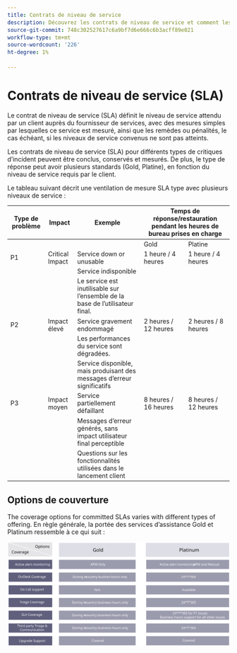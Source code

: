 ```yaml
---
title: Contrats de niveau de service
description: Découvrez les contrats de niveau de service et comment les utiliser pour prendre en charge votre mise en oeuvre Adobe Commerce.
source-git-commit: 748c302527617c6a9bf7d6e666c6b3acff89e021
workflow-type: tm+mt
source-wordcount: '226'
ht-degree: 1%

---
```



# Contrats de niveau de service (SLA)

Le contrat de niveau de service (SLA) définit le niveau de service attendu par un client auprès du fournisseur de services, avec des mesures simples par lesquelles ce service est mesuré, ainsi que les remèdes ou pénalités, le cas échéant, si les niveaux de service convenus ne sont pas atteints.

Les contrats de niveau de service (SLA) pour différents types de critiques d’incident peuvent être conclus, conservés et mesurés. De plus, le type de réponse peut avoir plusieurs standards (Gold, Platine), en fonction du niveau de service requis par le client.

Le tableau suivant décrit une ventilation de mesure SLA type avec plusieurs niveaux de service :

<table>
<thead>
  <tr>
    <th>Type de problème</th>
    <th>Impact</th>
    <th>Exemple</th>
    <th colspan="2">Temps de réponse/restauration pendant les heures de bureau prises en charge</th>
  </tr>
</thead>
<tbody>
  <tr>
    <td colspan="3"></td>
    <td>Gold</td>
    <td>Platine</td>
  </tr>
  <tr>
    <td>P1</td>
    <td>Critical Impact</td>
    <td>Service down or unusable</td>
    <td>1 heure / 4 heures</td>
    <td>1 heure / 4 heures</td>
  </tr>
  <tr>
    <td></td>
    <td></td>
    <td>Service indisponible</td>
    <td></td>
    <td></td>
  </tr>
  <tr>
    <td></td>
    <td></td>
    <td>Le service est inutilisable sur l’ensemble de la base de l’utilisateur final.</td>
    <td></td>
    <td></td>
  </tr>
  <tr>
    <td>P2</td>
    <td>Impact élevé</td>
    <td>Service gravement endommagé</td>
    <td>2 heures / 12 heures</td>
    <td>2 heures / 8 heures</td>
  </tr>
  <tr>
    <td></td>
    <td></td>
    <td>Les performances du service sont dégradées.</td>
    <td></td>
    <td></td>
  </tr>
  <tr>
    <td></td>
    <td></td>
    <td>Service disponible, mais produisant des messages d’erreur significatifs</td>
    <td></td>
    <td></td>
  </tr>
  <tr>
    <td>P3</td>
    <td>Impact moyen</td>
    <td>Service partiellement défaillant</td>
    <td>8 heures / 16 heures</td>
    <td>8 heures / 12 heures</td>
  </tr>
  <tr>
    <td></td>
    <td></td>
    <td>Messages d’erreur générés, sans impact utilisateur final perceptible</td>
    <td></td>
    <td></td>
  </tr>
  <tr>
    <td></td>
    <td></td>
    <td>Questions sur les fonctionnalités utilisées dans le lancement client</td>
    <td></td>
    <td></td>
  </tr>
</tbody>
</table>

## Options de couverture

The coverage options for committed SLAs varies with different types of offering. En règle générale, la portée des services d’assistance Gold et Platinum ressemble à ce qui suit :

![Infos montrant les options de couverture SLA](../../assets/playbooks/sla-coverage-options.svg)
